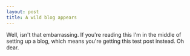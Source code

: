```yaml
---
layout: post
title: A wild blog appears
---
```


Well, isn't that embarrassing. If you're reading this I'm in the middle of setting up a blog, which means you're getting this test post instead. Oh dear.
